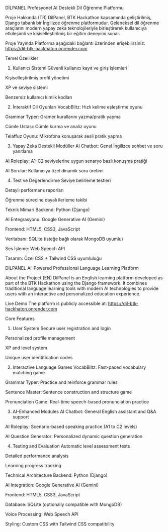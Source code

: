 DİLPANEL
Profesyonel AI Destekli Dil Öğrenme Platformu

Proje Hakkında (TR)
DilPanel, BTK Hackathon kapsamında geliştirilmiş, Django tabanlı bir İngilizce öğrenme platformudur. 
Geleneksel dil öğrenme araçlarını modern yapay zeka teknolojileriyle birleştirerek kullanıcıya etkileşimli ve kişiselleştirilmiş bir eğitim deneyimi sunar.

Proje Yayında
Platforma aşağıdaki bağlantı üzerinden erişebilirsiniz:
https://dil-btk-hackhaton.onrender.com

Temel Özellikler
1. Kullanıcı Sistemi
Güvenli kullanıcı kayıt ve giriş işlemleri

Kişiselleştirilmiş profil yönetimi

XP ve seviye sistemi

Benzersiz kullanıcı kimlik kodları

2. İnteraktif Dil Oyunları
VocabBlitz: Hızlı kelime eşleştirme oyunu

Grammar Typer: Gramer kurallarını yazma/pratik yapma

Cümle Ustası: Cümle kurma ve analiz oyunu

Telaffuz Oyunu: Mikrofona konuşarak sesli pratik yapma

3. Yapay Zeka Destekli Modüller
AI Chatbot: Genel İngilizce sohbet ve soru yanıtlama

AI Roleplay: A1-C2 seviyelerine uygun senaryo bazlı konuşma pratiği

AI Sorular: Kullanıcıya özel dinamik soru üretimi

4. Test ve Değerlendirme
Seviye belirleme testleri

Detaylı performans raporları

Öğrenme sürecine dayalı ilerleme takibi

Teknik Mimari
Backend: Python (Django)

AI Entegrasyonu: Google Generative AI (Gemini)

Frontend: HTML5, CSS3, JavaScript

Veritabanı: SQLite (isteğe bağlı olarak MongoDB uyumlu)

Ses İşleme: Web Speech API

Tasarım: Özel CSS + Tailwind CSS uyumluluğu

DILPANEL
AI-Powered Professional Language Learning Platform

About the Project (EN)
DilPanel is an English learning platform developed as part of the BTK Hackathon using the Django framework. It combines traditional language learning tools with modern AI technologies to provide users with an interactive and personalized education experience.

Live Demo
The platform is publicly accessible at:
https://dil-btk-hackhaton.onrender.com

Core Features
1. User System
Secure user registration and login

Personalized profile management

XP and level system

Unique user identification codes

2. Interactive Language Games
VocabBlitz: Fast-paced vocabulary matching game

Grammar Typer: Practice and reinforce grammar rules

Sentence Master: Sentence construction and structure game

Pronunciation Game: Real-time speech-based pronunciation practice

3. AI-Enhanced Modules
AI Chatbot: General English assistant and Q&A support

AI Roleplay: Scenario-based speaking practice (A1 to C2 levels)

AI Question Generator: Personalized dynamic question generation

4. Testing and Evaluation
Automatic level assessment tests

Detailed performance analysis

Learning progress tracking

Technical Architecture
Backend: Python (Django)

AI Integration: Google Generative AI (Gemini)

Frontend: HTML5, CSS3, JavaScript

Database: SQLite (optionally compatible with MongoDB)

Voice Processing: Web Speech API

Styling: Custom CSS with Tailwind CSS compatibility

